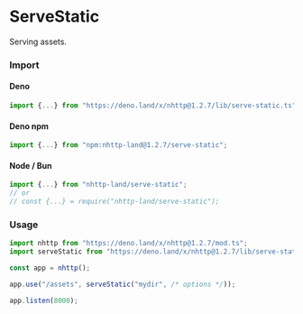 # ServeStatic
Serving assets.

### Import
#### Deno
```ts
import {...} from "https://deno.land/x/nhttp@1.2.7/lib/serve-static.ts";
```
#### Deno npm
```ts
import {...} from "npm:nhttp-land@1.2.7/serve-static";
```
#### Node / Bun
```ts
import {...} from "nhttp-land/serve-static";
// or
// const {...} = require("nhttp-land/serve-static");
```

### Usage
```ts
import nhttp from "https://deno.land/x/nhttp@1.2.7/mod.ts";
import serveStatic from "https://deno.land/x/nhttp@1.2.7/lib/serve-static.ts";

const app = nhttp();

app.use("/assets", serveStatic("mydir", /* options */));

app.listen(8000);
```
